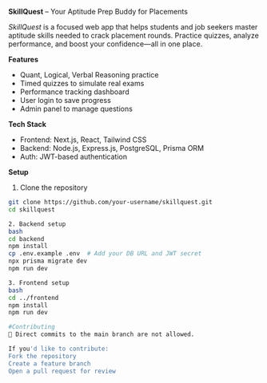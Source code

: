 **SkillQuest** – Your Aptitude Prep Buddy for Placements

*SkillQuest* is a focused web app that helps students and job seekers master aptitude skills needed to crack placement rounds. Practice quizzes, analyze performance, and boost your confidence—all in one place.

**Features**
- Quant, Logical, Verbal Reasoning practice
- Timed quizzes to simulate real exams
- Performance tracking dashboard
- User login to save progress
- Admin panel to manage questions

**Tech Stack**
- Frontend: Next.js, React, Tailwind CSS  
- Backend: Node.js, Express.js, PostgreSQL, Prisma ORM  
- Auth: JWT-based authentication

**Setup**
1. Clone the repository
```bash
git clone https://github.com/your-username/skillquest.git
cd skillquest

2. Backend setup
bash
cd backend
npm install
cp .env.example .env  # Add your DB URL and JWT secret
npx prisma migrate dev
npm run dev

3. Frontend setup
bash
cd ../frontend
npm install
npm run dev

#Contributing
🚫 Direct commits to the main branch are not allowed.

If you'd like to contribute:
Fork the repository
Create a feature branch
Open a pull request for review
